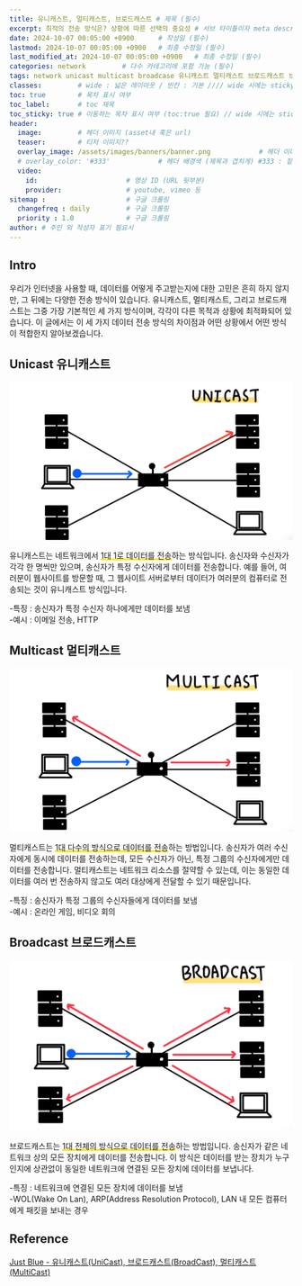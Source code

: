```yaml
---
title: 유니캐스트, 멀티캐스트, 브로드캐스트 # 제목 (필수)
excerpt: 최적의 전송 방식은? 상황에 따른 선택의 중요성 # 서브 타이틀이자 meta description (필수)
date: 2024-10-07 00:05:00 +0900      # 작성일 (필수)
lastmod: 2024-10-07 00:05:00 +0900   # 최종 수정일 (필수)
last_modified_at: 2024-10-07 00:05:00 +0900   # 최종 수정일 (필수)
categories: network         # 다수 카테고리에 포함 가능 (필수)
tags: network unicast multicast broadcase 유니캐스트 멀티캐스트 브로드캐스트 브로드캐스팅                     # 태그 복수개 가능 (필수)
classes:         # wide : 넓은 레이아웃 / 빈칸 : 기본 //// wide 시에는 sticky toc 불가
toc: true        # 목차 표시 여부
toc_label:       # toc 제목
toc_sticky: true # 이동하는 목차 표시 여부 (toc:true 필요) // wide 시에는 sticky toc 불가
header: 
  image:         # 헤더 이미지 (asset내 혹은 url)
  teaser:        # 티저 이미지??
  overlay_image: /assets/images/banners/banner.png            # 헤더 이미지 (제목과 겹치게)
  # overlay_color: '#333'            # 헤더 배경색 (제목과 겹치게) #333 : 짙은 회색 (필수)
  video:
    id:                      # 영상 ID (URL 뒷부분)
    provider:                # youtube, vimeo 등
sitemap :                    # 구글 크롤링
  changefreq : daily         # 구글 크롤링
  priority : 1.0             # 구글 크롤링
author: # 주인 외 작성자 표기 필요시
---
```

<!--postNo: 20241007_001-->

## Intro  

우리가 인터넷을 사용할 때, 데이터를 어떻게 주고받는지에 대한 고민은 흔히 하지 않지만, 그 뒤에는 다양한 전송 방식이 있습니다. 유니캐스트, 멀티캐스트, 그리고 브로드캐스트는 그중 가장 기본적인 세 가지 방식이며, 각각이 다른 목적과 상황에 최적화되어 있습니다. 이 글에서는 이 세 가지 데이터 전송 방식의 차이점과 어떤 상황에서 어떤 방식이 적합한지 알아보겠습니다.  


## Unicast 유니캐스트  

![](/assets/images/20241007_001_001.jpg)  

유니캐스트는 네트워크에서 <span style='background:linear-gradient(to top, #FFE400 20%, transparent 20%)'>1대 1로 데이터를 전송</span>하는 방식입니다. 송신자와 수신자가 각각 한 명씩만 있으며, 송신자가 특정 수신자에게 데이터를 전송합니다. 예를 들어, 여러분이 웹사이트를 방문할 때, 그 웹사이트 서버로부터 데이터가 여러분의 컴퓨터로 전송되는 것이 유니캐스트 방식입니다.  

-특징 : 송신자가 특정 수신자 하나에게만 데이터를 보냄  
-예시 : 이메일 전송, HTTP  

## Multicast 멀티캐스트  

![](/assets/images/20241007_001_002.jpg)  

멀티캐스트는 <span style='background:linear-gradient(to top, #FFE400 20%, transparent 20%)'>1대 다수의 방식으로 데이터를 전송</span>하는 방법입니다. 송신자가 여러 수신자에게 동시에 데이터를 전송하는데, 모든 수신자가 아닌, 특정 그룹의 수신자에게만 데이터를 전송합니다. 멀티캐스트는 네트워크 리소스를 절약할 수 있는데, 이는 동일한 데이터를 여러 번 전송하지 않고도 여러 대상에게 전달할 수 있기 때문입니다.  

-특징 : 송신자가 특정 그룹의 수신자들에게 데이터를 보냄  
-예시 : 온라인 게임, 비디오 회의  

## Broadcast 브로드캐스트  

![](/assets/images/20241007_001_003.jpg)  

브로드캐스트는 <span style='background:linear-gradient(to top, #FFE400 20%, transparent 20%)'>1대 전체의 방식으로 데이터를 전송</span>하는 방법입니다. 송신자가 같은 네트워크 상의 모든 장치에게 데이터를 전송합니다. 이 방식은 데이터를 받는 장치가 누구인지에 상관없이 동일한 네트워크에 연결된 모든 장치에 데이터를 보냅니다.

-특징 : 네트워크에 연결된 모든 장치에 데이터를 보냄  
-WOL(Wake On Lan), ARP(Address Resolution Protocol), LAN 내 모든 컴퓨터에게 패킷을 보내는 경우  


## Reference  

[Just Blue - 유니캐스트(UniCast), 브로드캐스트(BroadCast), 멀티캐스트(MultiCast)](https://blog.naver.com/twers/50118680544)  